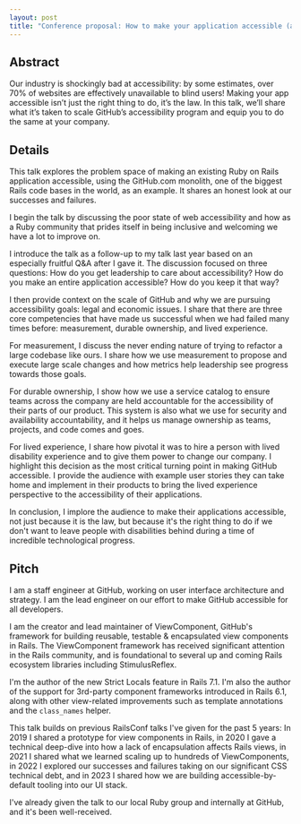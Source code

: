 ```yaml
---
layout: post
title: "Conference proposal: How to make your application accessible (and keep it that way!)"
---
```


## Abstract

Our industry is shockingly bad at accessibility: by some estimates, over 70% of websites are effectively unavailable to blind users! Making your app accessible isn’t just the right thing to do, it’s the law. In this talk, we’ll share what it’s taken to scale GitHub’s accessibility program and equip you to do the same at your company.

## Details

This talk explores the problem space of making an existing Ruby on Rails application accessible, using the GitHub.com monolith, one of the biggest Rails code bases in the world, as an example. It shares an honest look at our successes and failures.

I begin the talk by discussing the poor state of web accessibility and how as a Ruby community that prides itself in being inclusive and welcoming we have a lot to improve on.

I introduce the talk as a follow-up to my talk last year based on an especially fruitful Q&A after I gave it. The discussion focused on three questions: How do you get leadership to care about accessibility? How do you make an entire application accessible? How do you keep it that way?

I then provide context on the scale of GitHub and why we are pursuing accessibility goals: legal and economic issues. I share that there are three core competencies that have made us successful when we had failed many times before: measurement, durable ownership, and lived experience.

For measurement, I discuss the never ending nature of trying to refactor a large codebase like ours. I share how we use measurement to propose and execute large scale changes and how metrics help leadership see progress towards those goals.

For durable ownership, I show how we use a service catalog to ensure teams across the company are held accountable for the accessibility of their parts of our product. This system is also what we use for security and availability accountability, and it helps us manage ownership as teams, projects, and code comes and goes.

For lived experience, I share how pivotal it was to hire a person with lived disability experience and to give them power to change our company. I highlight this decision as the most critical turning point in making GitHub accessible. I provide the audience with example user stories they can take home and implement in their products to bring the lived experience perspective to the accessibility of their applications.

In conclusion, I implore the audience to make their applications accessible, not just because it is the law, but because it's the right thing to do if we don't want to leave people with disabilities behind during a time of incredible technological progress.

## Pitch

I am a staff engineer at GitHub, working on user interface architecture and strategy. I am the lead engineer on our effort to make GitHub accessible for all developers.

I am the creator and lead maintainer of ViewComponent, GitHub's framework for building reusable, testable & encapsulated view components in Rails. The ViewComponent framework has received significant attention in the Rails community, and is foundational to several up and coming Rails ecosystem libraries including StimulusReflex.

I'm the author of the new Strict Locals feature in Rails 7.1. I'm also the author of the support for 3rd-party component frameworks introduced in Rails 6.1, along with other view-related improvements such as template annotations and the `class_names` helper.

This talk builds on previous RailsConf talks I've given for the past 5 years: In 2019 I shared a prototype for view components in Rails, in 2020 I gave a technical deep-dive into how a lack of encapsulation affects Rails views, in 2021 I shared what we learned scaling up to hundreds of ViewComponents, in 2022 I explored our successes and failures taking on our significant CSS technical debt, and in 2023 I shared how we are building accessible-by-default tooling into our UI stack.

I've already given the talk to our local Ruby group and internally at GitHub, and it's been well-received.
